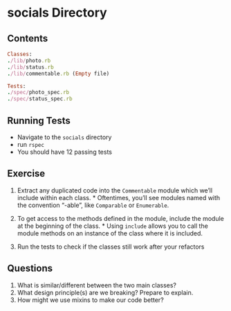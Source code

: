 # socials Directory

## Contents

```ruby
Classes:
./lib/photo.rb
./lib/status.rb
./lib/commentable.rb (Empty file)

Tests:
./spec/photo_spec.rb
./spec/status_spec.rb
```

## Running Tests

* Navigate to the `socials` directory
* run `rspec`
* You should have 12 passing tests

## Exercise

  1. Extract any duplicated code into the `Commentable` module which we’ll include within each class.
    * Oftentimes, you’ll see modules named with the convention “-able”, like `Comparable` or `Enumerable`.

  1. To get access to the methods defined in the module, include the module at the beginning of the class.
    * Using `include` allows you to call the module methods on an instance of the class where it is included.

  1. Run the tests to check if the classes still work after your refactors

## Questions
  1. What is similar/different between the two main classes?
  2. What design principle(s) are we breaking? Prepare to explain.
  3. How might we use mixins to make our code better?
